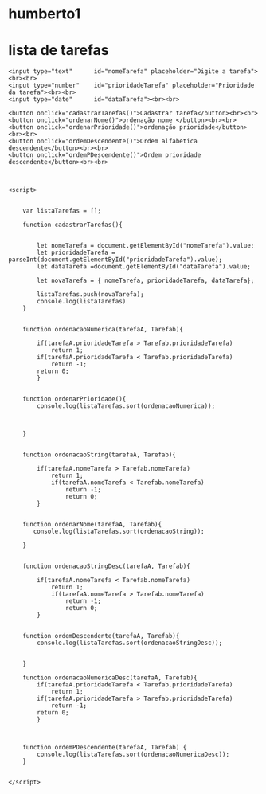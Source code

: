# humberto1

<!DOCTYPE html>
<html lang="en">
<head>
    <meta charset="UTF-8">
    <meta http-equiv="X-UA-Compatible" content="IE=edge">
    <meta name="viewport" content="width=device-width, initial-scale=1.0">
    <title>Document</title>
</head>
<body>
    <h1>lista de tarefas</h1>

    <input type="text"      id="nomeTarefa" placeholder="Digite a tarefa"><br><br>
    <input type="number"    id="prioridadeTarefa" placeholder="Prioridade da tarefa"><br><br>
    <input type="date"      id="dataTarefa"><br><br>
    
    <button onclick="cadastrarTarefas()">Cadastrar tarefa</button><br><br>
    <button onclick="ordenarNome()">ordenação nome </button><br><br>
    <button onclick="ordenarPrioridade()">ordenação prioridade</button><br><br>
    <button onclick="ordemDescendente()">Ordem alfabetica descendente</button><br><br>
    <button onclick="ordemPDescendente()">Ordem prioridade descendente</button><br><br>


    
    <script>


        var listaTarefas = [];

        function cadastrarTarefas(){


            let nomeTarefa = document.getElementById("nomeTarefa").value;
            let prioridadeTarefa = parseInt(document.getElementById("prioridadeTarefa").value);
            let dataTarefa =document.getElementById("dataTarefa").value;

            let novaTarefa = { nomeTarefa, prioridadeTarefa, dataTarefa};

            listaTarefas.push(novaTarefa);
            console.log(listaTarefas)
        }
    

        function ordenacaoNumerica(tarefaA, Tarefab){

            if(tarefaA.prioridadeTarefa > Tarefab.prioridadeTarefa)
                return 1; 
            if(tarefaA.prioridadeTarefa < Tarefab.prioridadeTarefa)
                return -1;
            return 0;
            }
        
    
        function ordenarPrioridade(){
            console.log(listaTarefas.sort(ordenacaoNumerica));

            

        }
    

        function ordenacaoString(tarefaA, Tarefab){

            if(tarefaA.nomeTarefa > Tarefab.nomeTarefa)
                return 1;
                if(tarefaA.nomeTarefa < Tarefab.nomeTarefa)
                    return -1;
                    return 0;
            }
            

        function ordenarNome(tarefaA, Tarefab){
           console.log(listaTarefas.sort(ordenacaoString));

        }
    

        function ordenacaoStringDesc(tarefaA, Tarefab){
            
            if(tarefaA.nomeTarefa < Tarefab.nomeTarefa)
                return 1;
                if(tarefaA.nomeTarefa > Tarefab.nomeTarefa)
                    return -1;
                    return 0;
            }

        
        function ordemDescendente(tarefaA, Tarefab){
            console.log(listaTarefas.sort(ordenacaoStringDesc));


        }

        function ordenacaoNumericaDesc(tarefaA, Tarefab){
            if(tarefaA.prioridadeTarefa < Tarefab.prioridadeTarefa)
                return 1; 
            if(tarefaA.prioridadeTarefa > Tarefab.prioridadeTarefa)
                return -1;
            return 0;
            }


        
        function ordemPDescendente(tarefaA, Tarefab) {
            console.log(listaTarefas.sort(ordenacaoNumericaDesc));
        }
    
    
    </script>
</body>
</html>
